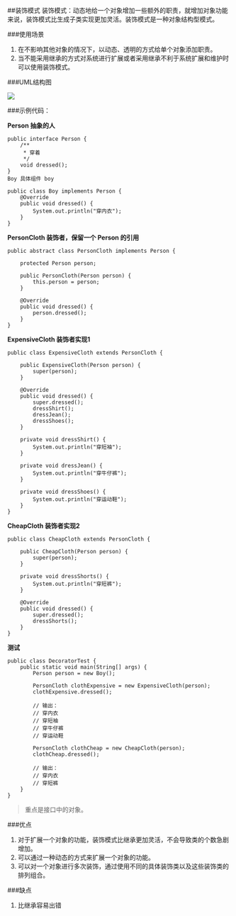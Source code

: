 ##装饰模式
装饰模式：动态地给一个对象增加一些额外的职责，就增加对象功能来说，装饰模式比生成子类实现更加灵活。装饰模式是一种对象结构型模式。

###使用场景
1. 在不影响其他对象的情况下，以动态、透明的方式给单个对象添加职责。
2. 当不能采用继承的方式对系统进行扩展或者采用继承不利于系统扩展和维护时可以使用装饰模式。

###UML结构图

![](http://i.imgur.com/8IrhkS5.png)

###示例代码：

**Person 抽象的人**

	public interface Person {
	    /**
	     * 穿着
	     */
	    void dressed();
	}
	Boy 具体组件 boy

	public class Boy implements Person {
	    @Override
	    public void dressed() {
	        System.out.println("穿内衣");
	    }
	}

**PersonCloth 装饰者，保留一个 Person 的引用**

	public abstract class PersonCloth implements Person {
	
	    protected Person person;
	
	    public PersonCloth(Person person) {
	        this.person = person;
	    }
	
	    @Override
	    public void dressed() {
	        person.dressed();
	    }
	}
**ExpensiveCloth 装饰者实现1**

	public class ExpensiveCloth extends PersonCloth {
	
	    public ExpensiveCloth(Person person) {
	        super(person);
	    }
	
	    @Override
	    public void dressed() {
	        super.dressed();
	        dressShirt();
	        dressJean();
	        dressShoes();
	    }
	
	    private void dressShirt() {
	        System.out.println("穿短袖");
	    }
	
	    private void dressJean() {
	        System.out.println("穿牛仔裤");
	    }
	
	    private void dressShoes() {
	        System.out.println("穿运动鞋");
	    }
	}
**CheapCloth 装饰者实现2**

	public class CheapCloth extends PersonCloth {
	
	    public CheapCloth(Person person) {
	        super(person);
	    }
	
	    private void dressShorts() {
	        System.out.println("穿短裤");
	    }
	
	    @Override
	    public void dressed() {
	        super.dressed();
	        dressShorts();
	    }
	}
**测试**

	public class DecoratorTest {
	    public static void main(String[] args) {
	        Person person = new Boy();
	
	        PersonCloth clothExpensive = new ExpensiveCloth(person);
	        clothExpensive.dressed();
	
	        // 输出：
	        // 穿内衣
			// 穿短袖
			// 穿牛仔裤
			// 穿运动鞋
	
	        PersonCloth clothCheap = new CheapCloth(person);
	        clothCheap.dressed();
	
	        // 输出：
	        // 穿内衣
			// 穿短裤
	    }
	}
>重点是接口中的对象。

###优点
1. 对于扩展一个对象的功能，装饰模式比继承更加灵活，不会导致类的个数急剧增加。
2. 可以通过一种动态的方式来扩展一个对象的功能。
3. 可以对一个对象进行多次装饰，通过使用不同的具体装饰类以及这些装饰类的排列组合。

###缺点
1. 比继承容易出错
